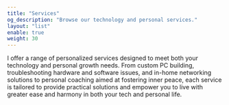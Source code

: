 ```yaml
---
title: "Services"
og_description: "Browse our technology and personal services."
layout: "list"
enable: true
weight: 30
---
```

I offer a range of personalized services designed to meet both your technology and personal growth needs. From custom PC building, troubleshooting hardware and software issues, and in-home networking solutions to personal coaching aimed at fostering inner peace, each service is tailored to provide practical solutions and empower you to live with greater ease and harmony in both your tech and personal life.